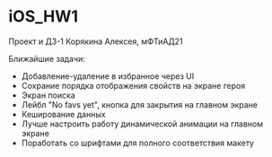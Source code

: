 # iOS_HW1
Проект и ДЗ-1 Корякина Алексея, мФТиАД21

Ближайшие задачи:
* Добавление-удаление в избранное через UI
* Сохрание порядка отображения свойств на экране героя
* Экран поиска
* Лейбл "No favs yet", кнопка для закрытия на главном экране
* Кеширование данных
* Лучше настроить работу динамической анимации на главном экране
* Поработать со шрифтами для полного соответствия макету
